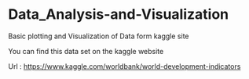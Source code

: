 # Data_Analysis-and-Visualization
Basic plotting and Visualization of Data form kaggle site


You can find this data set on the kaggle website 

Url : https://www.kaggle.com/worldbank/world-development-indicators
